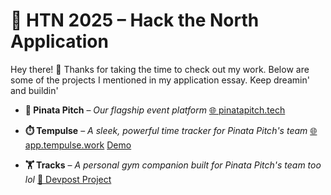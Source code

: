 
# 🎉 HTN 2025 – Hack the North Application

Hey there! 👋 Thanks for taking the time to check out my work. Below are some of the projects I mentioned in my application essay. Keep dreamin' and buildin' 

* **🎤 Pinata Pitch** – *Our flagship event platform*
  [🌐 pinatapitch.tech](https://pinatapitch.tech)

* **⏱️ Tempulse** – *A sleek, powerful time tracker for Pinata Pitch's team*
  [🌐 app.tempulse.work](https://app.tempulse.work)
  [Demo](https://youtu.be/unQ9wajQmlE)

* **🏋️ Tracks** – *A personal gym companion built for Pinata Pitch's team too lol*
  [🔗 Devpost Project](https://devpost.com/software/tracks-vb3u0l)


